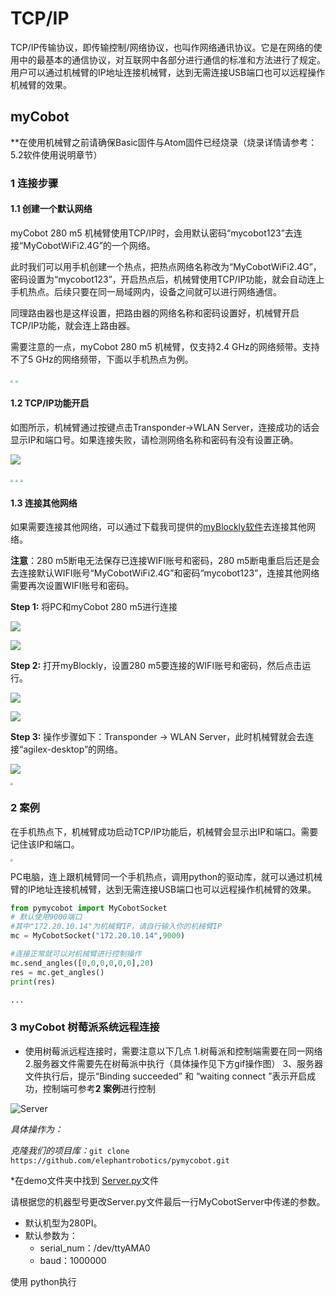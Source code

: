 # TCP/IP

TCP/IP传输协议，即传输控制/网络协议，也叫作网络通讯协议。它是在网络的使用中的最基本的通信协议，对互联网中各部分进行通信的标准和方法进行了规定。用户可以通过机械臂的IP地址连接机械臂，达到无需连接USB端口也可以远程操作机械臂的效果。

## myCobot

**在使用机械臂之前请确保Basic固件与Atom固件已经烧录（烧录详情请参考：5.2软件使用说明章节）

### 1 连接步骤

#### 1.1 创建一个默认网络

myCobot 280 m5 机械臂使用TCP/IP时，会用默认密码“mycobot123”去连接“MyCobotWiFi2.4G”的一个网络。

此时我们可以用手机创建一个热点，把热点网络名称改为“MyCobotWiFi2.4G”，密码设置为“mycobot123”，开启热点后，机械臂使用TCP/IP功能，就会自动连上手机热点。后续只要在同一局域网内，设备之间就可以进行网络通信。

同理路由器也是这样设置，把路由器的网络名称和密码设置好，机械臂开启TCP/IP功能，就会连上路由器。

需要注意的一点，myCobot 280 m5 机械臂，仅支持2.4 GHz的网络频带。支持不了5 GHz的网络频带，下面以手机热点为例。

<img src="../../../resources\3-FunctionsAndApplications\6.developmentGuide\python\TCPorIP/热点设置2.jpg" style="zoom: 25%;" />

<img src="../../../resources\3-FunctionsAndApplications\6.developmentGuide\python\TCPorIP/热点设置1.jpg" style="zoom: 25%;" />

#### 1.2 TCP/IP功能开启

如图所示，机械臂通过按键点击Transponder->WLAN Server，连接成功的话会显示IP和端口号。如果连接失败，请检测网络名称和密码有没有设置正确。

![](../../../resources\3-FunctionsAndApplications\6.developmentGuide\python\TCPorIP//Transponder.jpg)

<img src="../../../resources\3-FunctionsAndApplications\6.developmentGuide\python\TCPorIP/WLAN Server1.jpg" style="zoom: 25%;" />

<img src="../../../resources\3-FunctionsAndApplications\6.developmentGuide\python\TCPorIP//wificonnecting.jpg" style="zoom: 25%;" />

<img src="../../../resources\3-FunctionsAndApplications\6.developmentGuide\python\TCPorIP/移动链接.jpg" style="zoom: 25%;" />

#### 1.3 连接其他网络

如果需要连接其他网络，可以通过下载我司提供的[myBlockly软件](https://www.elephantrobotics.com/download/)去连接其他网络。

**注意**：280 m5断电无法保存已连接WIFI账号和密码，280 m5断电重启后还是会去连接默认WIFI账号“MyCobotWiFi2.4G”和密码“mycobot123”，连接其他网络需要再次设置WIFI账号和密码。

**Step 1:** 将PC和myCobot 280 m5进行连接

![](../../../resources\3-FunctionsAndApplications\6.developmentGuide\python\TCPorIP/OtherNetworks.png)

![](../../../resources\3-FunctionsAndApplications\6.developmentGuide\python\TCPorIP/OtherNetworks2.png)

**Step 2:** 打开myBlockly，设置280 m5要连接的WIFI账号和密码，然后点击运行。

![](../../../resources\3-FunctionsAndApplications\6.developmentGuide\python\TCPorIP/OtherNetworks3.png)

![](../../../resources\3-FunctionsAndApplications\6.developmentGuide\python\TCPorIP/OtherNetworks4.png)

**Step 3:** 操作步骤如下：Transponder -> WLAN Server，此时机械臂就会去连接“agilex-desktop”的网络。

![](../../../resources\3-FunctionsAndApplications\6.developmentGuide\python\TCPorIP/Transponder.jpg)

<img src="../../../resources\3-FunctionsAndApplications\6.developmentGuide\python\TCPorIP/WLAN Server1.jpg" style="zoom: 25%;" />

### 2 案例

在手机热点下，机械臂成功启动TCP/IP功能后，机械臂会显示出IP和端口。需要记住该IP和端口。

<img src="../../../resources\3-FunctionsAndApplications\6.developmentGuide\python\TCPorIP/移动链接.jpg" style="zoom: 25%;" />

PC电脑，连上跟机械臂同一个手机热点，调用python的驱动库，就可以通过机械臂的IP地址连接机械臂，达到无需连接USB端口也可以远程操作机械臂的效果。

```python
from pymycobot import MyCobotSocket
# 默认使用9000端口
#其中"172.20.10.14"为机械臂IP，请自行输入你的机械臂IP
mc = MyCobotSocket("172.20.10.14",9000)  

#连接正常就可以对机械臂进行控制操作
mc.send_angles([0,0,0,0,0,0],20)
res = mc.get_angles()
print(res)

...
```

### 3 myCobot 树莓派系统远程连接

- 使用树莓派远程连接时，需要注意以下几点
   1.树莓派和控制端需要在同一网络
   2.服务器文件需要先在树莓派中执行（具体操作见下方gif操作图）
   3、服务器文件执行后，提示“Binding succeeded” 和 “waiting connect ”表示开启成功，控制端可参考**2 案例**进行控制

![Server](../../../resources\3-FunctionsAndApplications\6.developmentGuide\python\TCPorIP/Server.gif)

*具体操作为：*

*克隆我们的项目库：*`git clone https://github.com/elephantrobotics/pymycobot.git`

*在demo文件夹中找到 [Server.py](https://github.com/elephantrobotics/pymycobot/blob/main/demo/Server.py)文件

请根据您的机器型号更改Server.py文件最后一行MyCobotServer中传递的参数。

- 默认机型为280PI。
- 默认参数为：
   - serial_num：/dev/ttyAMA0
   - baud：1000000

使用 python执行
